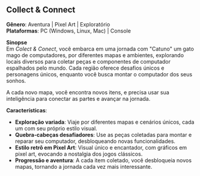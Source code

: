 ## Collect & Connect
**Gênero**: Aventura | Pixel Art | Exploratório  
**Plataformas**: PC (Windows, Linux, Mac) | Console

**Sinopse**  
Em *Colect & Conect*, você embarca em uma jornada com "Catuno" um gato mago de computadores, por diferentes mapas e ambientes, explorando locais diversos para coletar peças e componentes de computador espalhados pelo mundo. Cada região oferece desafios únicos e personagens únicos, enquanto você busca montar o computador dos seus sonhos.

A cada novo mapa, você encontra novos itens, e precisa usar sua inteligência para conectar as partes e avançar na jornada. 

**Características**:
- **Exploração variada**: Viaje por diferentes mapas e cenários únicos, cada um com seu próprio estilo visual.
- **Quebra-cabeças desafiadores**: Use as peças coletadas para montar e reparar seu computador, desbloqueando novas funcionalidades.
- **Estilo retrô em Pixel Art**: Visual único e encantador, com gráficos em pixel art, evocando a nostalgia dos jogos clássicos.
- **Progressão e aventura**: A cada item coletado, você desbloqueia novos mapas, tornando a jornada cada vez mais interessante.
